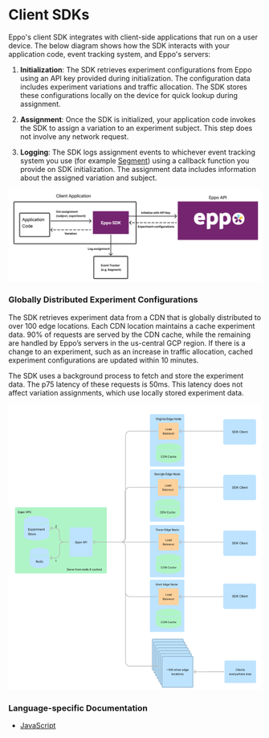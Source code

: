 # Client SDKs

Eppo's client SDK integrates with client-side applications that run on a user device. The below diagram shows how the SDK interacts with your application code, event tracking system, and Eppo's servers:

1. **Initialization**: The SDK retrieves experiment configurations from Eppo using an API key provided during initialization. The configuration data includes experiment variations and traffic allocation. The SDK stores these configurations locally on the device for quick lookup during assignment.

2. **Assignment**: Once the SDK is initialized, your application code invokes the SDK to assign a variation to an experiment subject. This step does not involve any network request.

3. **Logging**: The SDK logs assignment events to whichever event tracking system you use (for example [Segment](https://segment.com/docs/)) using a callback function you provide on SDK initialization. The assignment data includes information about the assigned variation and subject.

![client-sdk-diagram](../../../../../static/img/connecting-data/client-sdk-diagram.png)

### Globally Distributed Experiment Configurations

The SDK retrieves experiment data from a CDN that is globally distributed to over 100 edge locations. Each CDN location maintains a cache experiment data. 90% of requests are served by the CDN cache, while the remaining are handled by Eppo’s servers in the us-central GCP region. If there is a change to an experiment, such as an increase in traffic allocation, cached experiment configurations are updated within 10 minutes.

The SDK uses a background process to fetch and store the experiment data. The p75 latency of these requests is 50ms. This latency does not affect variation assignments, which use locally stored experiment data.

![CDN-architecture](../../../../../static/img/connecting-data/CDN-architecture.png)


### Language-specific Documentation
- [JavaScript](./javascript.md)